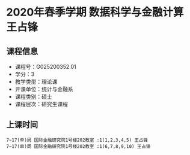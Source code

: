 # 2020年春季学期 数据科学与金融计算 王占锋






## 课程信息

- 课程号：G025200352.01
- 学分：3
- 教学类型：理论课
- 开课单位：统计与金融系
- 课程类别：硕士
- 课程层次：研究生课程

## 上课时间

```
7~17(单)周 国际金融研究院1号楼202教室 :1(1,2,3,4,5) 王占锋
7~17(单)周 国际金融研究院1号楼202教室 :1(6,7,8,9,10) 王占锋
```

